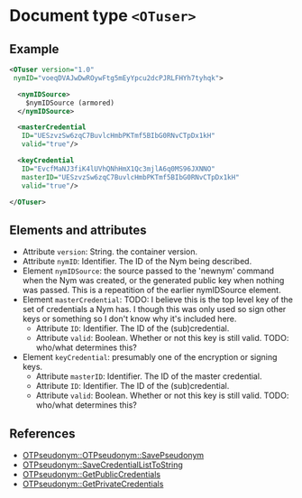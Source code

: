 # Document type `<OTuser>`

## Example
```xml
<OTuser version="1.0"
 nymID="voeqDVAJwDwROywFtg5mEyYpcu2dcPJRLFHYh7tyhqk">

  <nymIDSource>
    $nymIDSource (armored)
  </nymIDSource>

  <masterCredential
   ID="UESzvzSw6zqC7BuvlcHmbPKTmf5BIbG0RNvCTpDx1kH"
   valid="true"/>

  <keyCredential
   ID="EvcfMaNJ3fiK4lUVhQNhHmX1Qc3mjlA6q0MS96JXNNO"
   masterID="UESzvzSw6zqC7BuvlcHmbPKTmf5BIbG0RNvCTpDx1kH"
   valid="true"/>

</OTuser>
```

## Elements and attributes
* Attribute `version`: String. the container version.
* Attribute `nymID`: Identifier. The ID of the Nym being described.
* Element `nymIDSource`: the source passed to the 'newnym' command when the Nym
  was created, or the generated public key when nothing was passed. This is a
  repeatition of the earlier nymIDSource element.
* Element `masterCredential`: TODO: I believe this is the top level key of the
  set of credentials a Nym has. I though this was only used so sign other keys
  or something so I don't know why it's included here.
  * Attribute `ID`: Identifier. The ID of the (sub)credential.
  * Attribute `valid`: Boolean. Whether or not this key is still valid. TODO: who/what
    determines this?
* Element `keyCredential`: presumably one of the encryption or signing keys.
  * Attribute `masterID`: Identifier. The ID of the master credential.
  * Attribute `ID`: Identifier. The ID of the (sub)credential.
  * Attribute `valid`: Boolean. Whether or not this key is still valid. TODO: who/what
    determines this?

## References
* [OTPseudonym::OTPseudonym::SavePseudonym](https://github.com/Open-Transactions/opentxs/blob/0de3b72/src/core/OTPseudonym.cpp#L4273)
* [OTPseudonym::SaveCredentialListToString](https://github.com/Open-Transactions/opentxs/blob/0de3b72/src/core/OTPseudonym.cpp#L4098)
* [OTPseudonym::GetPublicCredentials](https://github.com/Open-Transactions/opentxs/blob/0de3b72/src/core/OTPseudonym.cpp#L4023)
* [OTPseudonym::GetPrivateCredentials](https://github.com/Open-Transactions/opentxs/blob/0de3b72/src/core/OTPseudonym.cpp#L4055)
